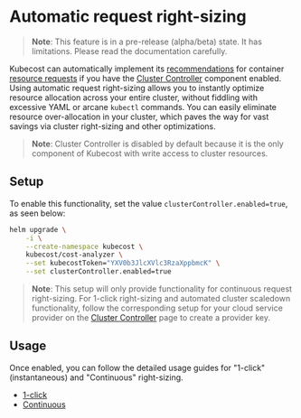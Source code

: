 # Automatic request right-sizing

> **Note**: This feature is in a pre-release (alpha/beta) state. It has limitations. Please read the documentation carefully.

Kubecost can automatically implement its [recommendations](https://docs.kubecost.com/apis/apis/api-request-right-sizing-v2) for container
[resource requests](https://kubernetes.io/docs/concepts/configuration/manage-resources-containers/#requests-and-limits) if you have the [Cluster Controller](https://github.com/kubecost/docs/blob/main/controller.md) component
enabled. Using automatic request right-sizing allows you to instantly
optimize resource allocation across your entire cluster, without fiddling with
excessive YAML or arcane `kubectl` commands. You can easily eliminate resource
over-allocation in your cluster, which paves the way for vast savings via
cluster right-sizing and other optimizations.

> **Note**: Cluster Controller is disabled by default because it is the only component of
> Kubecost with write access to cluster resources.

## Setup

To enable this functionality, set the value `clusterController.enabled=true`, as seen below:

```sh
helm upgrade \
    -i \
    --create-namespace kubecost \
    kubecost/cost-analyzer \
    --set kubecostToken="YXV0b3JlcXVlc3RzaXppbmcK" \
    --set clusterController.enabled=true
```

> **Note**: This setup will only provide functionality for continuous request right-sizing. For 1-click right-sizing and automated cluster scaledown functionality, follow the corresponding setup for your cloud service provider on the [Cluster Controller](https://github.com/kubecost/docs/blob/main/controller.md) page to create a provider key.

## Usage

Once enabled, you can follow the detailed usage guides for "1-click" (instantaneous) and "Continuous" right-sizing.

- [1-click](https://github.com/kubecost/docs/blob/main/guide-one-click-request-sizing.md)
- [Continuous](https://github.com/kubecost/docs/blob/main/continuous-request-sizing.md)


